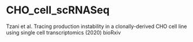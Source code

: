 # CHO_cell_scRNASeq

Tzani et al. Tracing production instability in a clonally-derived CHO cell line using single cell transcriptomics (2020) bioRxiv
